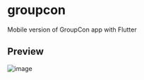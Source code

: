 # groupcon

Mobile version of GroupCon app with Flutter

## Preview

![image](http://g.recordit.co/jv34yC5Szb.gif)
